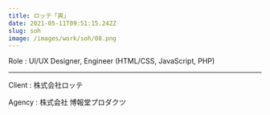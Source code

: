 ```yaml
---
title: ロッテ「爽」
date: 2021-05-11T09:51:15.242Z
slug: soh
image: /images/work/soh/08.png
---
```

Role : UI/UX Designer, Engineer (HTML/CSS, JavaScript, PHP)

- - -

Client : 株式会社ロッテ

Agency : 株式会社 博報堂プロダクツ